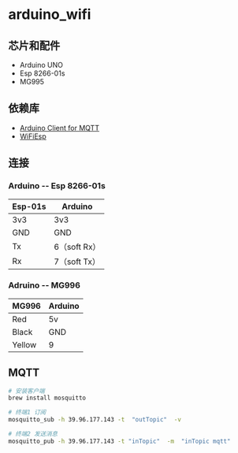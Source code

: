 # arduino_wifi

## 芯片和配件

* Arduino UNO
* Esp 8266-01s
* MG995

## 依赖库

* [Arduino Client for MQTT](https://github.com/knolleary/pubsubclient/)
* [WiFiEsp](https://github.com/bportaluri/WiFiEsp)

## 连接

### Arduino -- Esp 8266-01s

| Esp-01s | Arduino      |
| ------- | ------------ |
| 3v3     | 3v3          |
| GND     | GND          |
| Tx      | 6（soft Rx） |
| Rx      | 7（soft Tx） |

### Adruino -- MG996

| MG996  | Arduino |
| ------ | ------- |
| Red    | 5v      |
| Black  | GND     |
| Yellow | 9       |

## MQTT

```bash
# 安装客户端
brew install mosquitto

# 终端1 订阅
mosquitto_sub -h 39.96.177.143 -t  "outTopic"  -v

# 终端2 发送消息
mosquitto_pub -h 39.96.177.143 -t "inTopic"  -m  "inTopic mqtt"
```